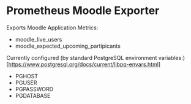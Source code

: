 # Prometheus Moodle Exporter

Exports Moodle Application Metrics:

- moodle_live_users
- moodle_expected_upcoming_partipicants

Currently configured (by standard PostgreSQL environment variables:)[https://www.postgresql.org/docs/current/libpq-envars.html]
- PGHOST
- PGUSER
- PGPASSWORD
- PGDATABASE


